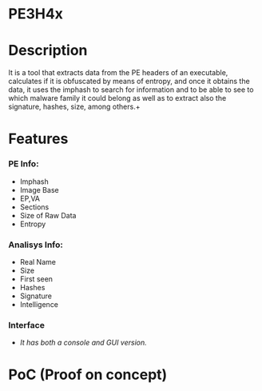 
# PE3H4x
# Description
It is a tool that extracts data from the PE headers of an executable, calculates if it is obfuscated by means of entropy, and once it obtains the data, it uses the imphash to search for information and to be able to see to which malware family it could belong as well as to extract also the signature, hashes, size, among others.+

# Features

### PE Info:
- Imphash
- Image Base
- EP,VA
- Sections
- Size of Raw Data
- Entropy

### Analisys Info:
- Real Name
- Size
- First seen
- Hashes
- Signature
- Intelligence

### Interface
- *It has both a console and GUI version.*

# PoC (Proof on concept)
